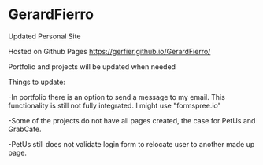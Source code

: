 # GerardFierro 
Updated Personal Site 

Hosted on Github Pages
https://gerfier.github.io/GerardFierro/

Portfolio and projects will be updated when needed

Things to update:

-In portfolio there is an option to send a message to my email. This functionality is still not fully integrated.
I might use "formspree.io"

-Some of the projects do not have all pages created, the case for PetUs and GrabCafe.

-PetUs still does not validate login form to relocate user to another made up page.

